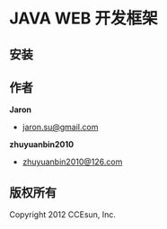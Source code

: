 # JAVA WEB 开发框架

## 安装

## 作者

**Jaron**

+ jaron.su@gmail.com

**zhuyuanbin2010**

+ zhuyuanbin2010@126.com

## 版权所有
Copyright 2012 CCEsun, Inc.
